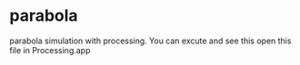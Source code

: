 # parabola
parabola simulation with processing.
You can excute and see this open this file in Processing.app
